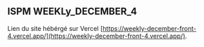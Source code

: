 ## ISPM WEEKLy_DECEMBER_4

Lien du site hébérgé sur Vercel [https://weekly-december-front-4.vercel.app/](https://weekly-december-front-4.vercel.app/).
